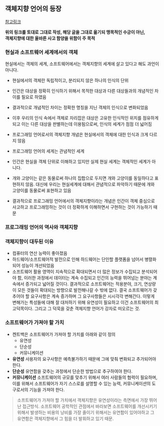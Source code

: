 ## 객체지향 언어의 등장
[참고링크](http://effectiveprogramming.tistory.com/entry/%EA%B0%9D%EC%B2%B4%EC%A7%80%ED%96%A5%EC%9D%98-%EC%98%AC%EB%B0%94%EB%A5%B8-%EC%9D%B4%ED%95%B4-%EA%B0%9D%EC%B2%B4%EC%A7%80%ED%96%A5-%EC%96%B8%EC%96%B4%EC%9D%98-%EB%8C%80%EB%91%90?category=660012)

__위의 링크를 토대로 그대로 작성, 해당 글을 그대로 옮기되 맹목적인 수긍이 아닌,__   
__객체지향에 대한 올바른 사고 함양을 위함이 주 목적__

### 현실과 소프트웨어 세계에서의 객체
현실에서는 객체의 세계, 소프트웨어에서는 객체지향의 세계에 살고 있다고 해도 과언이 아니다.
* 현실에서의 객체란 독립적이고, 분리되지 않은 하나의 인식의 단위
* 인간은 대상을 정확히 인식하기 위해서 목적한 대상과 다른 대상들과의 개념적인 차이를 필요로 하였음
* 결과적으로 개념적인 차이는 정확한 명칭을 지닌 객체의 인식으로 변화되었음
* 이후 우리의 인식 속에서 객체로 자리잡은 대상은 고유한 인식적인 위치를 점유하게 되고 이는 다른 대상을 판별하는데 이용됨으로써, 인식의 세계가 점점 더 넓어짐
   
* 프로그래밍 언어로서의 객체지향 개념은 현실에서의 객체에 대한 인식과 크게 다르지 않음
* 프로그래밍 언어의 세게는 관념적인 세계
* 인간은 현실을 객체 단위로 이해하고 있지만 실제 현실 세계는 객체적인 세계가 아니다.
* 개와 고양이는 같은 동물로써 하나의 집합으로 두지면 개와 고양이를 동일하다고 표현하지 않음. 대신에 우리는 현실세계에 대해서 관념적으로 파악하기 때문에 개와 고양이를 동물로써 표현하고 있음
* 결과적으로 프로그래밍 언어에서의 객체지향이라는 개념은 인간이 객체 중심으로 사고하고 프로그래밍하는 것이 더 정확하게 이해하면서 구현하는 것이 가능하기 때문

### 프로그래밍 언어의 역사와 객체지향
   
### 객체지향이 대두된 이유
* 컴퓨터의 연산 능력이 좋아졌음
* 하드웨어/소프트웨어적 발전으로 인해 하드웨어는 단인할 플랫폼을 넘어서 병렬화되어 성능이 개선되었음
* 소프트웨어 활용 영역이 지속적으로 확대되면서 더 많은 정보가 수집되고 분석되어야 함, 이러한 과정에서 데이터는 계속 수집되고 인간의 능력을 뛰어넘는 분야는 계속에서 증가되고 넓어질 것이다. 결과적으로 소프트웨어는 적용분야, 크기, 연상량 이 모든 것들이 확대되는 방향으로 발전해나갈 수 밖에 없다. 결국 소프트웨어가 갖추어야 할 요구사항은 계속 증가하며 그 요구사항들은 시시각각 변해간다. 이렇게 변해가는 특성들에 대해 잘 대처하기 위해 유연성이 필요하고 이건 소프트웨어의 최고덕목이다. 그리고 그 덕묵을 갖춘 객체지향 언어가 강자로 떠오르는 것.

### 소프트웨어가 가져야 할 가치
* 켄트백은 소프트웨어가 가져야 할 가치를 아래와 같이 정의
  * 유연성
  * 단순성
  * 커뮤니케이션
* __유연성__ 사용자의 요구사항은 예측불가하기 때문에 그에 맞춰 변화되고 추가되어야 한다.
* __단순성__ 유연함을 갖추는 과정에서 단순한 방법으로 추구하여야 한다.
* __커뮤니케이션__ 소프트웨어의 규모를 맞추기 위해서 여러 사람들의 협력이 필요하며, 이를 위해서 소프트웨어가 자기 스스로를 설명할 수 있는 능력, 커뮤니케이션의 도구로서의 기능을 가져야 한다.
> 소프트웨어가 가져야 할 가치에서 객체지향은 유연성이라는 측면에서 가장 뛰어난 접근방식. 소프트웨어 공학적인 관점에서 바라보면 소프트웨어를 개선시키기 위해서 발생하는 비용의 낭비를 가장 줄이기 위해서는 유연함이 있어야하고 그 유연함은 객체지향에서 그 힘을 더 발휘하고 있기 때문.
